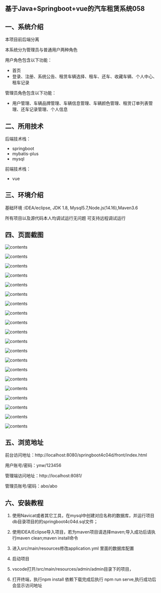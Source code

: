 ## 基于Java+Springboot+vue的汽车租赁系统058

## 一、系统介绍
本项目前后端分离

本系统分为管理员与普通用户两种角色

用户角色包含以下功能：
- 首页
- 登录、注册、系统公告、租赁车辆选择、租车、还车、收藏车辆、个人中心、租车记录

管理员角色包含以下功能：
- 用户管理、车辆品牌管理、车辆信息管理、车辆颜色管理、租赁订单列表管理、还车记录管理、个人信息

## 二、所用技术

后端技术栈：

- springboot
- mybatis-plus
- mysql

前端技术栈：

- vue


## 三、环境介绍

基础环境 :IDEA/eclipse, JDK 1.8, Mysql5.7,Node.js(14.16),Maven3.6

所有项目以及源代码本人均调试运行无问题 可支持远程调试运行

## 四、页面截图

![contents](./picture/picture1.png)

![contents](./picture/picture2.png)

![contents](./picture/picture3.png)

![contents](./picture/picture4.png)

![contents](./picture/picture5.png)

![contents](./picture/picture6.png)

![contents](./picture/picture7.png)

![contents](./picture/picture8.png)

![contents](./picture/picture9.png)

![contents](./picture/picture10.png)

![contents](./picture/picture11.png)

![contents](./picture/picture12.png)

![contents](./picture/picture13.png)

![contents](./picture/picture14.png)

![contents](./picture/picture15.png)

![contents](./picture/picture16.png)

![contents](./picture/picture17.png)

![contents](./picture/picture18.png)

![contents](./picture/picture19.png)

![contents](./picture/picture20.png)

## 五、浏览地址

前台访问地址：http://localhost:8080/springboot4c04d/front/index.html

用户账号/密码：ynw/123456

管理端访问地址：http://localhost:8081/

管理员账号/密码：abo/abo  

## 六、安装教程

1. 使用Navicat或者其它工具，在mysql中创建对应名称的数据库，并运行项目db目录项目的的springboot4c04d.sql文件；

2. 使用IDEA/Eclipse导入项目，若为maven项目请选择maven;导入成功后请执行maven clean;maven install命令

3. 进入src/main/resources修改application.yml 里面的数据库配置

4. 启动项目

5. vscode打开/src/main/resources/admin/admin目录下的项目，

6. 打开终端，执行npm install 依赖下载完成后执行 npm run serve,执行成功后会显示访问地址

